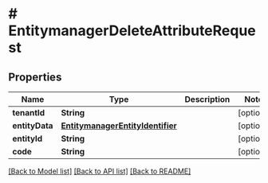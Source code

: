 # # EntitymanagerDeleteAttributeRequest


## Properties 


Name | Type | Description | Notes
------------ | ------------- | ------------- | -------------
**tenantId**| **String** |   | [optional]
**entityData**| [**EntitymanagerEntityIdentifier**](EntitymanagerEntityIdentifier.md) |   | [optional]
**entityId**| **String** |   | [optional]
**code**| **String** |   | [optional]


[[Back to Model list]](../../README.md#models) [[Back to API list]](../../README.md#endpoints) [[Back to README]](../../README.md)

